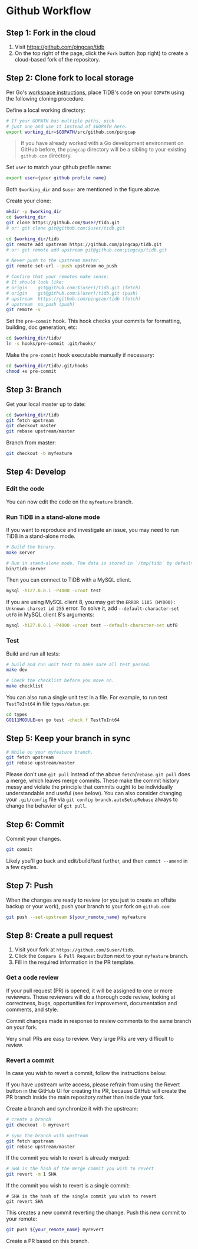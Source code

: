 # Github Workflow

## Step 1: Fork in the cloud

1. Visit https://github.com/pingcap/tidb
2. On the top right of the page, click the `Fork` button (top right) to create a cloud-based fork of the repository.

## Step 2: Clone fork to local storage

Per Go's [workspace instructions](https://golang.org/doc/code.html#Workspaces),
place TiDB's code on your `GOPATH` using the following cloning procedure.

Define a local working directory:

```sh
# If your GOPATH has multiple paths, pick
# just one and use it instead of $GOPATH here.
export working_dir=$GOPATH/src/github.com/pingcap
```

> If you have already worked with a Go development environment on GitHub before, the `pingcap`
> directory will be a sibling to your existing `github.com` directory.

Set `user` to match your github profile name:

```sh
export user={your github profile name}
```

Both `$working_dir` and `$user` are mentioned in the figure above.

Create your clone:

```sh
mkdir -p $working_dir
cd $working_dir
git clone https://github.com/$user/tidb.git
# or: git clone git@github.com:$user/tidb.git

cd $working_dir/tidb
git remote add upstream https://github.com/pingcap/tidb.git
# or: git remote add upstream git@github.com:pingcap/tidb.git

# Never push to the upstream master.
git remote set-url --push upstream no_push

# Confirm that your remotes make sense:
# It should look like:
# origin    git@github.com:$(user)/tidb.git (fetch)
# origin    git@github.com:$(user)/tidb.git (push)
# upstream  https://github.com/pingcap/tidb (fetch)
# upstream  no_push (push)
git remote -v
```

Set the `pre-commit` hook. This hook checks your commits for formatting,
building, doc generation, etc:

```sh
cd $working_dir/tidb/
ln -s hooks/pre-commit .git/hooks/
```

Make the `pre-commit` hook executable manually if necessary:

```sh
cd $working_dir/tidb/.git/hooks
chmod +x pre-commit
```

## Step 3: Branch

Get your local master up to date:

```sh
cd $working_dir/tidb
git fetch upstream
git checkout master
git rebase upstream/master
```

Branch from master:

```sh
git checkout -b myfeature
```

## Step 4: Develop

### Edit the code

You can now edit the code on the `myfeature` branch.

### Run TiDB in a stand-alone mode

If you want to reproduce and investigate an issue, you may need
to run TiDB in a stand-alone mode.

```sh
# Build the binary.
make server

# Run in stand-alone mode. The data is stored in `/tmp/tidb` by default.
bin/tidb-server
```

Then you can connect to TiDB with a MySQL client.

```sh
mysql -h127.0.0.1 -P4000 -uroot test
```

If you are using MySQL client 8, you may get the `ERROR 1105 (HY000): Unknown
charset id 255` error. To solve it, add `--default-character-set utf8`
in MySQL client 8's arguments:

```sh
mysql -h127.0.0.1 -P4000 -uroot test --default-character-set utf8
```

### Test

Build and run all tests:

```sh
# build and run unit test to make sure all test passed.
make dev

# Check the checklist before you move on.
make checklist
```

You can also run a single unit test in a file. For example, to run test
`TestToInt64` in file `types/datum.go`:

```sh
cd types
GO111MODULE=on go test -check.f TestToInt64
```

## Step 5: Keep your branch in sync

```sh
# While on your myfeature branch.
git fetch upstream
git rebase upstream/master
```

Please don't use `git pull` instead of the above `fetch`/`rebase`. `git pull`
does a merge, which leaves merge commits. These make the commit history messy
and violate the principle that commits ought to be individually understandable
and useful (see below). You can also consider changing your `.git/config` file
via `git config branch.autoSetupRebase` always to change the behavior of `git pull`.

## Step 6: Commit

Commit your changes.

```sh
git commit
```

Likely you'll go back and edit/build/test further, and then `commit --amend` in a
few cycles.

## Step 7: Push

When the changes are ready to review (or you just to create an offsite backup or your work),
push your branch to your fork on `github.com`:

```sh
git push --set-upstream ${your_remote_name} myfeature
```

## Step 8: Create a pull request

1. Visit your fork at `https://github.com/$user/tidb`.
2. Click the `Compare & Pull Request` button next to your `myfeature` branch.
3. Fill in the required information in the PR template.

### Get a code review

If your pull request (PR) is opened, it will be assigned to one or more
reviewers. Those reviewers will do a thorough code review, looking at
correctness, bugs, opportunities for improvement, documentation and comments,
and style.

Commit changes made in response to review comments to the same branch on your
fork.

Very small PRs are easy to review. Very large PRs are very difficult to review.


### Revert a commit

In case you wish to revert a commit, follow the instructions below:

If you have upstream write access, please refrain from using the Revert button
in the GitHub UI for creating the PR, because GitHub will create the PR branch
inside the main repository rather than inside your fork.

Create a branch and synchronize it with the upstream:

```sh
# create a branch
git checkout -b myrevert

# sync the branch with upstream
git fetch upstream
git rebase upstream/master
```

If the commit you wish to revert is already merged:

```sh
# SHA is the hash of the merge commit you wish to revert
git revert -m 1 SHA
```

If the commit you wish to revert is a single commit:

```
# SHA is the hash of the single commit you wish to revert
git revert SHA
```

This creates a new commit reverting the change. Push this new commit to
your remote:

```sh
git push ${your_remote_name} myrevert
```

Create a PR based on this branch.
